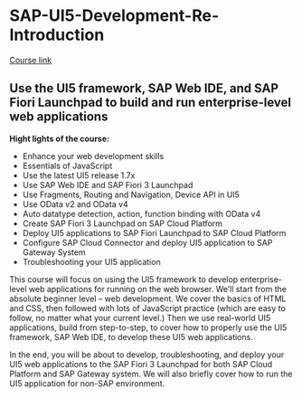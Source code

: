 # SAP-UI5-Development-Re-Introduction

[Course link](https://www.udemy.com/course/sap-ui5-development-re-introduction/?referralCode=FD40C4E48A7AA7DA2CDC)

## Use the UI5 framework, SAP Web IDE, and SAP Fiori Launchpad to build and run enterprise-level web applications



**Hight lights of the course:**
- Enhance your web development skills
- Essentials of JavaScript
- Use the latest UI5 release 1.7x
- Use SAP Web IDE and SAP Fiori 3 Launchpad
- Use Fragments, Routing and Navigation, Device API in UI5
- Use OData v2 and OData v4
- Auto datatype detection, action, function binding with OData v4
- Create SAP Fiori 3 Launchpad on SAP Cloud Platform
- Deploy UI5 applications to SAP Fiori Launchpad to SAP Cloud Platform
- Configure SAP Cloud Connector and deploy UI5 application to SAP Gateway System
- Troubleshooting your UI5 application


This course will focus on using the UI5 framework to develop enterprise-level web applications for running on the web browser. We’ll start from the absolute beginner level – web development. We cover the basics of HTML and CSS, then followed with lots of JavaScript practice (which are easy to follow, no matter what your current level.) Then we use real-world UI5 applications, build from step-to-step, to cover how to properly use the UI5 framework, SAP Web IDE, to develop these UI5 web applications. 

In the end, you will be about to develop, troubleshooting, and deploy your UI5 web applications to the SAP Fiori 3 Launchpad for both SAP Cloud Platform and SAP Gateway system. We will also briefly cover how to run the UI5 application for non-SAP environment.
